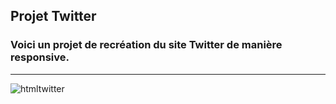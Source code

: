## Projet Twitter

### Voici un projet de recréation du site Twitter de manière responsive.
----------------------------------------------------------------------------

![htmltwitter](https://user-images.githubusercontent.com/91453935/142668817-38656714-a0f0-4a03-b1d0-8ac29a07a67f.png)
